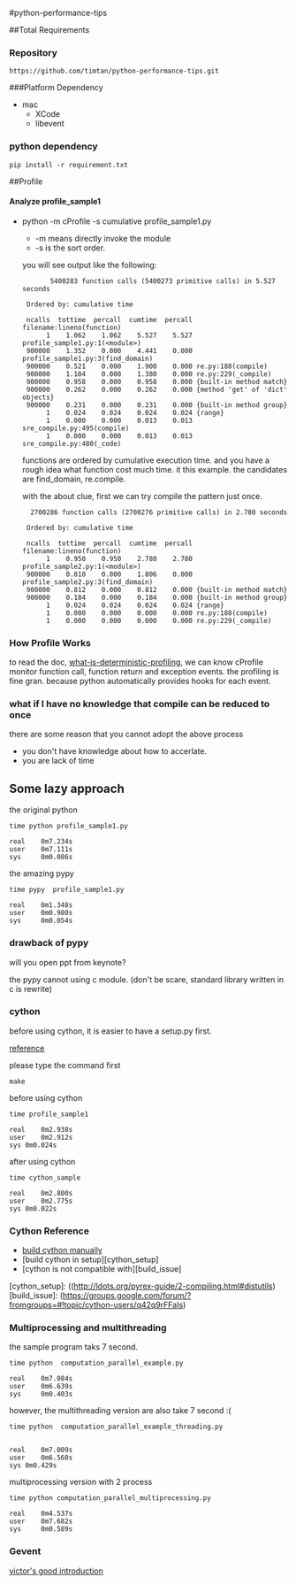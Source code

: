 #python-performance-tips

##Total Requirements
### Repository
	https://github.com/timtan/python-performance-tips.git
###Platform Dependency
* mac
  * XCode
  * libevent
    
### python dependency
 
	pip install -r requirement.txt 
	
##Profile

#### Analyze profile_sample1
* python -m cProfile -s cumulative profile_sample1.py 
  * -m means directly invoke the module
  * -s is the sort order.  
  
  you will see output like the following:
  
	         5400283 function calls (5400273 primitive calls) in 5.527 seconds
	
	   Ordered by: cumulative time
	
	   ncalls  tottime  percall  cumtime  percall filename:lineno(function)
	        1    1.062    1.062    5.527    5.527 profile_sample1.py:1(<module>)
	   900000    1.352    0.000    4.441    0.000 profile_sample1.py:3(find_domain)
	   900000    0.521    0.000    1.900    0.000 re.py:188(compile)
	   900000    1.104    0.000    1.380    0.000 re.py:229(_compile)
	   900000    0.958    0.000    0.958    0.000 {built-in method match}
	   900000    0.262    0.000    0.262    0.000 {method 'get' of 'dict' objects}
	   900000    0.231    0.000    0.231    0.000 {built-in method group}
	        1    0.024    0.024    0.024    0.024 {range}
	        1    0.000    0.000    0.013    0.013 sre_compile.py:495(compile)
	        1    0.000    0.000    0.013    0.013 sre_compile.py:480(_code)

	
	        
	        
   functions are ordered by cumulative execution time. and you have a rough idea what function cost much time. it this example. the candidates are find_domain, re.compile. 
   
   with the about clue, first we can try compile the pattern just once. 
   
	    2700286 function calls (2700276 primitive calls) in 2.780 seconds
	
	   Ordered by: cumulative time
	
	   ncalls  tottime  percall  cumtime  percall filename:lineno(function)
	        1    0.950    0.950    2.780    2.780 profile_sample2.py:1(<module>)
	   900000    0.810    0.000    1.806    0.000 profile_sample2.py:3(find_domain)
	   900000    0.812    0.000    0.812    0.000 {built-in method match}
	   900000    0.184    0.000    0.184    0.000 {built-in method group}
	        1    0.024    0.024    0.024    0.024 {range}
	        1    0.000    0.000    0.000    0.000 re.py:188(compile)
	        1    0.000    0.000    0.000    0.000 re.py:229(_compile)
   
### How Profile Works
 to read the doc, [what-is-deterministic-profiling][1], we can know cProfile monitor function call, function return and exception events. the profiling is fine gran. because python automatically provides hooks for each event. 
   
   
 [1]:http://docs.python.org/library/profile.html#what-is-deterministic-profiling
 
### what if I have no knowledge that compile can be reduced to once

there are some reason that you cannot adopt the above process

 * you don't have knowledge about how to accerlate.
 * you are lack of time
 
## Some lazy approach
  
  
the original python
  
	time python profile_sample1.py
	
	real	0m7.234s
	user	0m7.111s
	sys	    0m0.086s
		
	
the amazing pypy	

	time pypy  profile_sample1.py
	
	real	0m1.348s
	user	0m0.980s
	sys	    0m0.054s


### drawback of pypy

will you open ppt from keynote?

the pypy cannot using c module. (don't be scare, standard library written in c is rewrite)

### cython 

before using cython, it is easier to have a setup.py first.

[reference](http://docs.cython.org/src/userguide/tutorial.html)

please type the command first

	make 
 

before using cython
	
	time profile_sample1
	
	real	0m2.938s
	user	0m2.912s
	sys	0m0.024s
 
 after using cython
 
	time cython_sample 
	
	real	0m2.800s
	user	0m2.775s
	sys	0m0.022s
	
### Cython Reference
 
 
 
 * [build cython manually][cython_manually] 
 * [build cython in setup][cython_setup] 
 * [cython is not compatible with][build_issue]

 [cython_manually]: (http://blog.perrygeo.net/2008/04/19/a-quick-cython-introduction/)
 [cython_setup]: ((http://ldots.org/pyrex-guide/2-compiling.html#distutils)
 [build_issue]: (https://groups.google.com/forum/?fromgroups=#!topic/cython-users/q42q9rFFaIs)
 
 
### Multiprocessing and multithreading

the sample program taks 7 second.

	time python  computation_parallel_example.py
		
	real	0m7.084s
	user	0m6.639s
	sys	    0m0.403s
	
however, the multithreading version are also take 7 second :(

	time python  computation_parallel_example_threading.py 
	
	
	real	0m7.009s
	user	0m6.560s
	sys	0m0.429s


multiprocessing version with 2 process
  
	time python computation_parallel_multiprocessing.py 

	real	0m4.537s
	user	0m7.682s
	sys	    0m0.589s
 
### Gevent

[victor's good introduction][victor_gevent]


[victor_gevent]: (http://blog.ez2learn.com/2010/07/17/talk-about-coroutine-and-gevent/)
[reddit]: https://github.com/reddit/reddit
